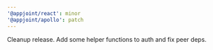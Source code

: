 ```yaml
---
'@appjoint/react': minor
'@appjoint/apollo': patch
---
```


Cleanup release. Add some helper functions to auth and fix peer deps.
